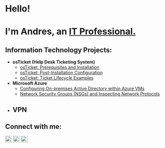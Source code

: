 <h1>Hello!</h1>
 <h1> I'm Andres, an <a href="https://linkedin.com/in/andres_n0127">IT Professional.</a></h1>

<h2> Information Technology Projects:</h2>

- <b>osTicket (Help Desk Ticketing System)</b>
  - [osTicket: Prerequisites and Installation](https://github.com/andresnfl/osticket-prereqs)
  - [osTicket: Post-Installation Configuration](https://github.com/andresnfl/post-install-config)
  - [osTicket: Ticket Lifecycle Examples](https://github.com/andresnfl/ticket-lifecycle)
- <b>Microsoft Azure</b>
  - [Configuring On-premises Active Directory within Azure VMs](https://github.com/andresnfl/configure-ad)
  - [Network Security Groups (NSGs) and Inspecting Network Protocols](https://github.com/andresnfl/azure-network-protocols)
- <b>VPN</b>
  -

<h2>Connect with me:</h2>

[<img align="left" alt="Josh | Twitter" width="22px" src="https://cdn.jsdelivr.net/npm/simple-icons@v3/icons/twitter.svg" />][twitter]
[<img align="left" alt="Josh | LinkedIn" width="22px" src="https://cdn.jsdelivr.net/npm/simple-icons@v3/icons/linkedin.svg" />][linkedin]
[<img align="left" alt="Josh | Instagram" width="22px" src="https://cdn.jsdelivr.net/npm/simple-icons@v3/icons/instagram.svg" />][instagram]

[twitter]: https://twitter.com/Josh
[instagram]: https://www.instagram.com/Josh
[linkedin]: https://linkedin.com/in/Josh

<!--
**andresnFL/andresnFL** is a ✨ _special_ ✨ repository because its `README.md` (this file) appears on your GitHub profile.

Here are some ideas to get you started:

- 🔭 I’m currently working on ...
- 🌱 I’m currently learning ...
- 👯 I’m looking to collaborate on ...
- 🤔 I’m looking for help with ...
- 💬 Ask me about ...
- 📫 How to reach me: ...
- 😄 Pronouns: ...
- ⚡ Fun fact: ...
-->

